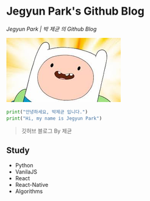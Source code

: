 # Jegyun Park's Github Blog

_Jegyun Park | 박 제균 의 Github Blog_

![img](images/fin.jpeg)

```python
print("안녕하세요, 박제균 입니다.")
print("Hi, my name is Jegyun Park")
```

> 깃허브 블로그 By 제균

## Study

- Python
- VanilaJS
- React
- React-Native
- Algorithms
